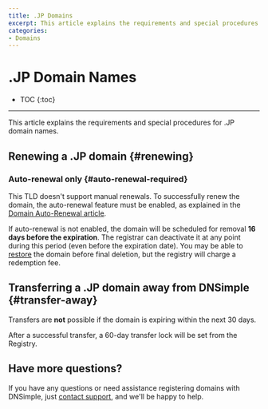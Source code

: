 ```yaml
---
title: .JP Domains
excerpt: This article explains the requirements and special procedures for .JP domain names.
categories:
- Domains
---
```


# .JP Domain Names

* TOC
{:toc}

---

This article explains the requirements and special procedures for .JP domain names.


## Renewing a .JP domain {#renewing}

### Auto-renewal only {#auto-renewal-required}

This TLD doesn't support manual renewals. To successfully renew the domain, the auto-renewal feature must be enabled, as explained in the [Domain Auto-Renewal article](/articles/domain-auto-renewal/#when-does-auto-renewal-happen/).

If auto-renewal is not enabled, the domain will be scheduled for removal **16 days before the expiration**. The registrar can deactivate it at any point during this period (even before the expiration date). You may be able to [restore](/articles/restoring-domain/) the domain before final deletion, but the registry will charge a redemption fee.

## Transferring a .JP domain away from DNSimple {#transfer-away}

Transfers are **not** possible if the domain is expiring within the next 30 days.

After a successful transfer, a 60-day transfer lock will be set from the Registry.

## Have more questions?

If you have any questions or need assistance registering domains with DNSimple, just [contact support](https://dnsimple.com/feedback), and we'll be happy to help.
